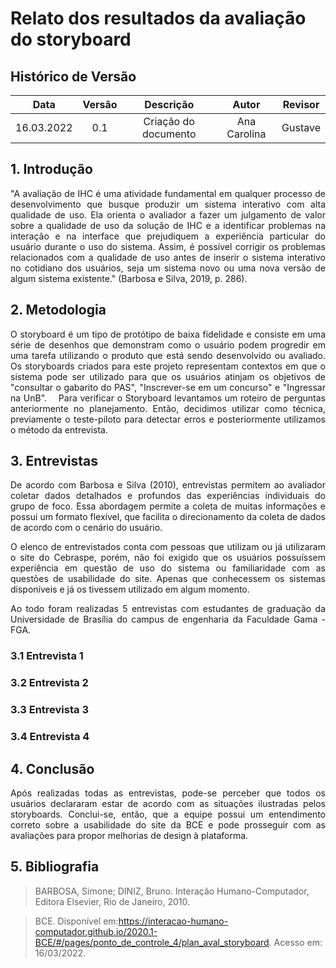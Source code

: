 # Relato dos resultados da avaliação do storyboard

## Histórico de Versão

|    Data    | Versão |      Descrição       |  Autor  |   Revisor    |
| :--------: | :----: | :------------------: | :-----: | :----------: |
| 16.03.2022 |  0.1   | Criação do documento | Ana Carolina | Gustave |

## 1. Introdução
<p style="text-align: justify;">"A avaliação de IHC é uma atividade fundamental em qualquer processo de desenvolvimento que busque produzir um sistema interativo com alta qualidade de uso. Ela orienta o avaliador a fazer um julgamento de valor sobre a qualidade de uso da solução de IHC e a identificar problemas na interação e na interface que prejudiquem a experiência particular do usuário durante o uso do sistema. Assim, é possível corrigir os problemas relacionados com a qualidade de uso antes de inserir o sistema interativo no cotidiano dos usuários, seja um sistema novo ou uma nova versão de algum sistema existente." (Barbosa e Silva, 2019, p. 286).
</p>

## 2. Metodologia
<p style="text-align: justify;">O storyboard é um tipo de protótipo de baixa fidelidade e consiste em uma série de desenhos que demonstram como o usuário podem progredir em uma tarefa utilizando o produto que está sendo desenvolvido ou avaliado. Os storyboards criados para este projeto representam contextos em que o sistema pode ser utilizado para que os usuários atinjam os objetivos de "consultar o gabarito do PAS", "Inscrever-se em um concurso" e "Ingressar na UnB".  Para verificar o Storyboard levantamos um roteiro de perguntas anteriormente no planejamento. Então, decidimos utilizar como técnica, previamente o teste-piloto para detectar erros e posteriormente utilizamos o método da entrevista.
</p>

## 3. Entrevistas
<p style="text-align: justify;">De acordo com Barbosa e Silva (2010), entrevistas permitem ao avaliador coletar dados detalhados e profundos das experiências individuais do grupo de foco. Essa abordagem permite a coleta de muitas informações e possui um formato flexível, que facilita o direcionamento da coleta de dados de acordo com o cenário do usuário.
</p>

<p style="text-align: justify;">O elenco de entrevistados conta com pessoas que utilizam ou já utilizaram o site do Cebraspe, porém, não foi exigido que os usuários possuíssem experiência em questão de uso do sistema ou familiaridade com as questões de usabilidade do site. Apenas que conhecessem os sistemas disponíveis e já os tivessem utilizado em algum momento.
</p>

<p style="text-align: justify;">Ao todo foram realizadas 5 entrevistas com estudantes de graduação da Universidade de Brasília do campus de engenharia da Faculdade Gama - FGA.
</p>

### 3.1 Entrevista 1

### 3.2 Entrevista 2

### 3.3 Entrevista 3

### 3.4 Entrevista 4



## 4. Conclusão
<p style="text-align: justify;">Após realizadas todas as entrevistas, pode-se perceber que todos os usuários declararam estar de acordo com as situações ilustradas pelos storyboards. Conclui-se, então, que a equipe possui um entendimento correto sobre a usabilidade do site da BCE e pode prosseguir com as avaliações para propor melhorias de design à plataforma.
</p>

## 5. Bibliografia

>BARBOSA, Simone; DINIZ, Bruno. Interação Humano-Computador, Editora Elsevier, Rio de Janeiro, 2010.

>BCE. Disponível em:https://interacao-humano-computador.github.io/2020.1-BCE/#/pages/ponto_de_controle_4/plan_aval_storyboard. Acesso em: 16/03/2022.